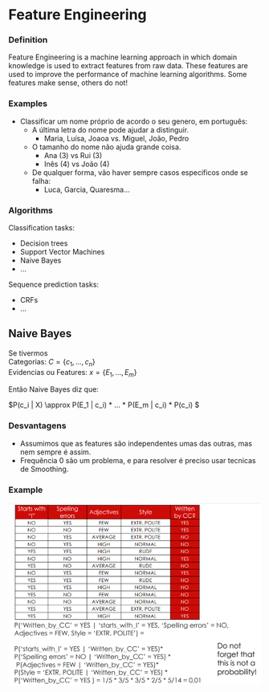 # Feature Engineering

### Definition

Feature Engineering is a machine learning approach in which domain knowledge is used to extract features from raw data. These features are used to improve the performance of machine learning algorithms. Some features make sense, others do not!

### Examples

- Classificar um nome próprio de acordo o seu genero, em português:
  - A última letra do nome pode ajudar a distinguir.
    - Maria, Luísa, Joaoa vs. Miguel, João, Pedro
  - O tamanho do nome não ajuda grande coisa.
    - Ana (3) vs Rui (3)
    - Inês (4) vs João (4)
  - De qualquer forma, vão haver sempre casos especificos onde se falha:
    - Luca, Garcia, Quaresma...

### Algorithms

Classification tasks:
- Decision trees
- Support Vector Machines
- Naive Bayes
- ...

Sequence prediction tasks:
- CRFs
- ...

## Naive Bayes

Se tivermos<br>
Categorias: $C = \{ c_1, ..., c_n \}$<br>
Evidencias ou Features: $x = \{ E_1, ..., E_m \}$

Então Naive Bayes diz que:<br>

$P(c_i | X) \approx P(E_1 | c_i) * ... * P(E_m | c_i) * P(c_i) $

### Desvantagens

- Assumimos que as features são independentes umas das outras, mas nem sempre é assim.
- Frequência 0 são um problema, e para resolver é preciso usar tecnicas de Smoothing.

### Example

<img src="Imagens/Aula5 Naive Bayes.png">